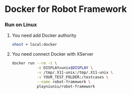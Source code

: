# Docker for Robot Framework

### Run on Linux

1. You need add Docker authority

    ```bash
    xhost + local:docker
    ```

2. You need connect Docker with XServer

    ```bash
    docker run --rm -t \
               -e DISPLAY=unix$DISPLAY \
               -v /tmp/.X11-unix:/tmp/.X11-unix \
               -v YOUR_TEST_FOLDER:/testcases \
               --name robot-framework \
               playniuniu/robot-framework
    ```
